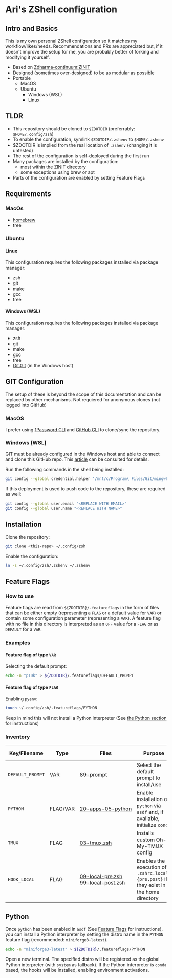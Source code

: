 # Ari's ZShell configuration

## Intro and Basics

This is my own personal ZShell configuration so it matches my workflow/likes/needs.
Recommendations and PRs are appreciated but, if it doesn't improve the setup for me, you are probably better of forking and modifying it yourself.

* Based on [Zdharma-continuum:ZINIT](https://github.com/zdharma-continuum/zinit)
* Designed (sometimes over-designed) to be as modular as possible
* Portable
  * MacOS
  * Ubuntu
    * Windows (WSL)
    * Linux

## TLDR
* This repository should be cloned to `$ZDOTDIR` (preferrably: `$HOME/.config/zsh`)
* To enable the configuration, symlink `$ZDOTDIR/.zshenv` to `$HOME/.zshenv`
* $ZDOTDIR is implied from the real location of `.zshenv` (changing it is untested)
* The rest of the configuration is self-deployed during the first run
* Many packages are installed by the configuration:
  * most within the ZINIT directory
  * some exceptions using brew or apt
* Parts of the configuration are enabled by setting Feature Flags

## Requirements

### MacOs

* [homebrew](https://brew.sh/)
* tree

### Ubuntu

#### Linux

This configuration requires the following packages installed via package manager:
* zsh
* git
* make
* gcc
* tree

#### Windows (WSL)

This configuration requires the following packages installed via package manager:
* zsh
* git
* make
* gcc
* tree
* [Git.Git](https://winget.run/pkg/Git/Git) (in the Windows host)

## GIT Configuration

The setup of these is beyond the scope of this documentation and can be replaced by other mechanisms.
Not requiered for anonymous clones (not logged into GitHub)

### MacOS

I prefer using [1Password CLI](https://1password.com/downloads/command-line) and [GitHub CLI](https://cli.github.com/) to clone/sync the repository.

### Windows (WSL)

GIT must be already configured in the Windows host and able to connect and clone this GitHub repo.
This [article](https://learn.microsoft.com/en-us/windows/wsl/tutorials/wsl-git) can be consulted for details.

Run the following commands in the shell being installed:
```sh
git config --global credential.helper '/mnt/c/Program\ Files/Git/mingw64/bin/git-credential-manager.exe'
```

If this deployment is used to push code to the repository, these are required as well:
```sh
git config --global user.email "<REPLACE WITH EMAIL>"
git config --global user.name "<REPLACE WITH NAME>"
```

## Installation

Clone the repository:
```sh
git clone <this-repo> ~/.config/zsh
```

Enable the configuration:
```sh
ln -s ~/.config/zsh/.zshenv ~/.zshenv
```

## Feature Flags

### How to use

Feature flags are read from `${ZDOTDIR}/.featureflags` in the form of files that can be either empty (representing a `FLAG` or a default value for `VAR`) or contain some configuration parameter (representing a `VAR`). A feature flag with no file in this directory is interpreted as an `OFF` value for a `FLAG` or as `DEFAULT` for a `VAR`.

### Examples

#### Feature flag of type `VAR`

Selecting the default prompt:
```sh
echo -n "p10k" > ${ZDOTDIR}/.featureflags/DEFAULT_PROMPT
```

#### Feature flag of type `FLAG`

Enabling `pyenv`:
```sh
touch ~/.config/zsh/.featureflags/PYTHON
```

Keep in mind this will not install a Python interpreter (See [the Python section](Python) for instructions)

### Inventory

| Key/Filename | Type | Files | Purpose | Default | Values | Case Sensitivity |
| -- | -- | -- | -- | -- | -- | -- |
| `DEFAULT_PROMPT` | VAR | <nobr>[89-prompt](zshrc.d/89-prompt.zsh)</nobr> | Select the default prompt to install/use | `P10K` | `<EMPTY>`<br/>`P10K`<br/>`STARSHIP`<br/>`DEFAULT` | NO |
| `PYTHON` | FLAG/VAR | <nobr>[20-apps-05-python](zshrc.d/20-apps-05-python.zsh)</nobr> | Enable installation of `python` via `asdf` and, if available, initialize `conda` | OFF | `<EMPTY>`<br/><nobr>`<distro-name>`<nobr/> | N/A |
| `TMUX` | FLAG | <nobr>[03-tmux.zsh](zshrc.d/03-tmux.zsh)<nobr/> | Installs custom Oh-My-TMUX config | OFF | `<EMPTY>` | N/A |
| `HOOK_LOCAL` | FLAG | <nobr>[09-local-pre.zsh](zshrc.d/09-local-pre.zsh)<nobr/><br/><nobr>[99-local-post.zsh](zshrc.d/99-local-post.zsh)<nobr/> | Enables the execution of `.zshrc.local.{pre,post}` if they exist in the home directory | OFF | `<EMPTY>` | N/A |

## Python

Once `python` has been enabled in `asdf` (See [Feature Flags](#Feature-Flags) for instructions), you can install a Python interpreter by setting the distro name in the `PYTHON` feature flag (recommended: `miniforge3-latest`).
```sh
echo -n "miniforge3-latest" > ${ZDOTDIR}/.featureflags/PYTHON
```

Open a new terminal.
The specified distro will be registered as the global Python interpreter (with `system` as fallback).
If the Python interpreter is `conda` based, the hooks will be installed, enabling environment activations.

